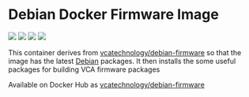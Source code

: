 # Debian Docker Firmware Image

[![](https://images.microbadger.com/badges/image/vcatechnology/debian-firmware.svg)](http://microbadger.com/images/vcatechnology/debian-firmware "Image Layers") [![](https://images.microbadger.com/badges/version/vcatechnology/debian.svg)](http://microbadger.com/images/vcatechnology/debian-firmware "Image Version") [![](https://images.microbadger.com/badges/license/vcatechnology/debian-firmware.svg)](https://microbadger.com/images/vcatechnology/debian-firmware "Image License")  [![](https://images.microbadger.com/badges/commit/vcatechnology/debian-firmware.svg)](https://github.com/vcatechnology/docker-debian-firmware "Image Commit")

This container derives from
[vcatechnology/debian-firmware](https://hub.docker.com/r/vcatechnology/debian-firmware) so that the
image has the latest [Debian](https://www.debian.org/) packages. It then
installs the some useful packages for building VCA firmware packages

Available on Docker Hub as [vcatechnology/debian-firmware](https://hub.docker.com/r/vcatechnology/debian-firmware/)
